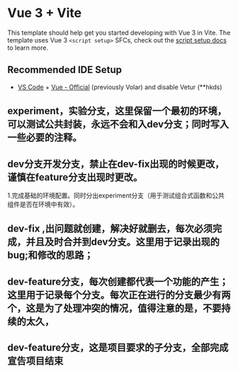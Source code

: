 # Vue 3 + Vite

This template should help get you started developing with Vue 3 in Vite. The template uses Vue 3 `<script setup>` SFCs, check out the [script setup docs](https://v3.vuejs.org/api/sfc-script-setup.html#sfc-script-setup) to learn more.

## Recommended IDE Setup

- [VS Code](https://code.visualstudio.com/) + [Vue - Official](https://marketplace.visualstudio.com/items?itemName=Vue.volar) (previously Volar) and disable Vetur
(**hkds)

## experiment，实验分支，这里保留一个最初的环境，可以测试公共封装，永远不会和入dev分支；同时写入一些必要的注释。

## dev分支开发分支，禁止在dev-fix出现的时候更改，谨慎在feature分支出现时更改。
1.完成基础的环境配置。同时分出experiment分支（用于测试组合式函数和公共组件是否在环境中有效）。

## dev-fix ,出问题就创建，解决好就删去，每次必须完成，并且及时合并到dev分支。这里用于记录出现的bug;和修改的思路；



## dev-feature分支，每次创建都代表一个功能的产生；这里用于记录每个分支。每次正在进行的分支最少有两个，这是为了处理冲突的情况，值得注意的是，不要持续的太久，

## dev-feature分支，这是项目要求的子分支，全部完成宣告项目结束
